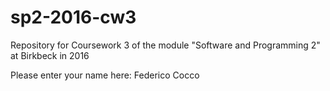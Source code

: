 # sp2-2016-cw3
Repository for Coursework 3 of the module "Software and Programming 2" at Birkbeck in 2016

Please enter your name here:  Federico Cocco  
